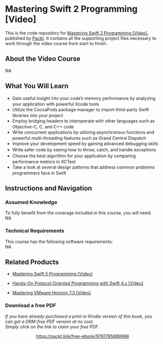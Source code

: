 # Mastering Swift 2 Programming [Video]
This is the code repository for [Mastering Swift 2 Programming [Video]](https://www.packtpub.com/application-development/mastering-swift-programming-video?utm_source=github&utm_medium=repository&utm_campaign=9781785889998), published by [Packt](https://www.packtpub.com/?utm_source=github). It contains all the supporting project files necessary to work through the video course from start to finish.
## About the Video Course
NA

<H2>What You Will Learn</H2>
<DIV class=book-info-will-learn-text>
<UL>
<LI><SPAN style="LINE-HEIGHT: 20px; BACKGROUND-COLOR: transparent">Gain useful insight into your code’s memory performance by analyzing your application with powerful Xcode tools</SPAN> 
<LI><SPAN style="LINE-HEIGHT: 20px; BACKGROUND-COLOR: transparent">Utilize the CocoaPods package manager to import third-party Swift libraries into your project</SPAN> 
<LI><SPAN style="LINE-HEIGHT: 20px; BACKGROUND-COLOR: transparent">Employ bridging headers to interoperate with other languages such as Objective-C, C, and C++ code</SPAN> 
<LI><SPAN style="LINE-HEIGHT: 20px; BACKGROUND-COLOR: transparent">Write concurrent applications by utilizing asynchronous functions and powerful multi-threading features such as Grand Central Dispatch</SPAN> 
<LI><SPAN style="LINE-HEIGHT: 20px; BACKGROUND-COLOR: transparent">Improve your development speed by gaining advanced debugging skills</SPAN> 
<LI><SPAN style="LINE-HEIGHT: 20px; BACKGROUND-COLOR: transparent">Write safer code by seeing how to throw, catch, and handle exceptions</SPAN> 
<LI><SPAN style="LINE-HEIGHT: 20px; BACKGROUND-COLOR: transparent">Choose the best algorithm for your application by comparing performance metrics in XCTest</SPAN> 
<LI><SPAN style="LINE-HEIGHT: 20px; BACKGROUND-COLOR: transparent">Take a look at several design patterns that address common problems programmers face in Swift</SPAN> </LI></UL></DIV>

## Instructions and Navigation
### Assumed Knowledge
To fully benefit from the coverage included in this course, you will need:<br/>
NA
### Technical Requirements
This course has the following software requirements:<br/>
NA

## Related Products
* [Mastering Swift 5 Programming [Video]]()

* [Hands-On Protocol Oriented Programming with Swift 4.x [Video]]()

* [Mastering VMware Horizon 7.3 [Video]]()

### Download a free PDF

 <i>If you have already purchased a print or Kindle version of this book, you can get a DRM-free PDF version at no cost.<br>Simply click on the link to claim your free PDF.</i>
<p align="center"> <a href="https://packt.link/free-ebook/9781785889998">https://packt.link/free-ebook/9781785889998 </a> </p>